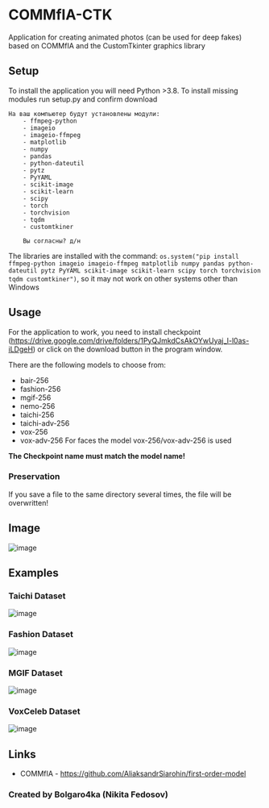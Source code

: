 # COMMfIA-CTK
Application for creating animated photos (can be used for deep fakes) based on COMMfIA and the CustomTkinter graphics library

## Setup
To install the application you will need Python >3.8. To install missing modules run setup.py and confirm download
```
На ваш компьютер будут установлены модули:
    - ffmpeg-python 
    - imageio 
    - imageio-ffmpeg 
    - matplotlib 
    - numpy 
    - pandas 
    - python-dateutil 
    - pytz 
    - PyYAML 
    - scikit-image 
    - scikit-learn
    - scipy 
    - torch 
    - torchvision 
    - tqdm
    - customtkiner
      
    Вы согласны? д/н
```

The libraries are installed with the command:
```os.system("pip install ffmpeg-python imageio imageio-ffmpeg matplotlib numpy pandas python-dateutil pytz PyYAML scikit-image scikit-learn scipy torch torchvision tqdm customtkiner")```,
so it may not work on other systems other than Windows

## Usage 
For the application to work, you need to install checkpoint (https://drive.google.com/drive/folders/1PyQJmkdCsAkOYwUyaj_l-l0as-iLDgeH) or click on the download button in the program window.

There are the following models to choose from:
 - bair-256 
 - fashion-256 
 - mgif-256 
 - nemo-256 
 - taichi-256 
 - taichi-adv-256 
 - vox-256 
 - vox-adv-256
For faces the model vox-256/vox-adv-256 is used

**The Checkpoint name must match the model name!**

### Preservation
If you save a file to the same directory several times, the file will be overwritten!

## Image
![image](https://github.com/bolgaro4ka/COMMfIA-CTK/assets/123888141/131ce3b1-1b3b-4724-8010-3bb825fdb3a8)

## Examples
### Taichi Dataset
![image](https://github.com/AliaksandrSiarohin/first-order-model/blob/master/sup-mat/face-swap.gif?raw=true)
### Fashion Dataset
![image](https://github.com/AliaksandrSiarohin/first-order-model/blob/master/sup-mat/fashion-teaser.gif?raw=true)
### MGIF Dataset
![image](https://github.com/AliaksandrSiarohin/first-order-model/blob/master/sup-mat/mgif-teaser.gif?raw=true)
### VoxCeleb Dataset
![image](https://github.com/AliaksandrSiarohin/first-order-model/blob/master/sup-mat/vox-teaser.gif?raw=true)
## Links
 - COMMfIA - https://github.com/AliaksandrSiarohin/first-order-model

### Created by Bolgaro4ka (Nikita Fedosov)

